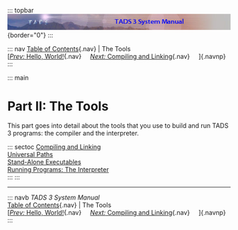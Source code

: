 ::: topbar
![](topbar.jpg){border="0"}
:::

::: nav
[Table of Contents](toc.htm){.nav} \| The Tools\
[[*Prev:* Hello, World!](hello.htm){.nav}     [*Next:* Compiling and
Linking](build.htm){.nav}     ]{.navnp}
:::

::: main
# Part II: The Tools

This part goes into detail about the tools that you use to build and run
TADS 3 programs: the compiler and the interpreter.

::: sectoc
[Compiling and Linking](build.htm)\
[Universal Paths](univpath.htm)\
[Stand-Alone Executables](aloneexe.htm)\
[Running Programs: The Interpreter](terp.htm)\
:::
:::

------------------------------------------------------------------------

::: navb
*TADS 3 System Manual*\
[Table of Contents](toc.htm){.nav} \| The Tools\
[[*Prev:* Hello, World!](hello.htm){.nav}     [*Next:* Compiling and
Linking](build.htm){.nav}     ]{.navnp}
:::
